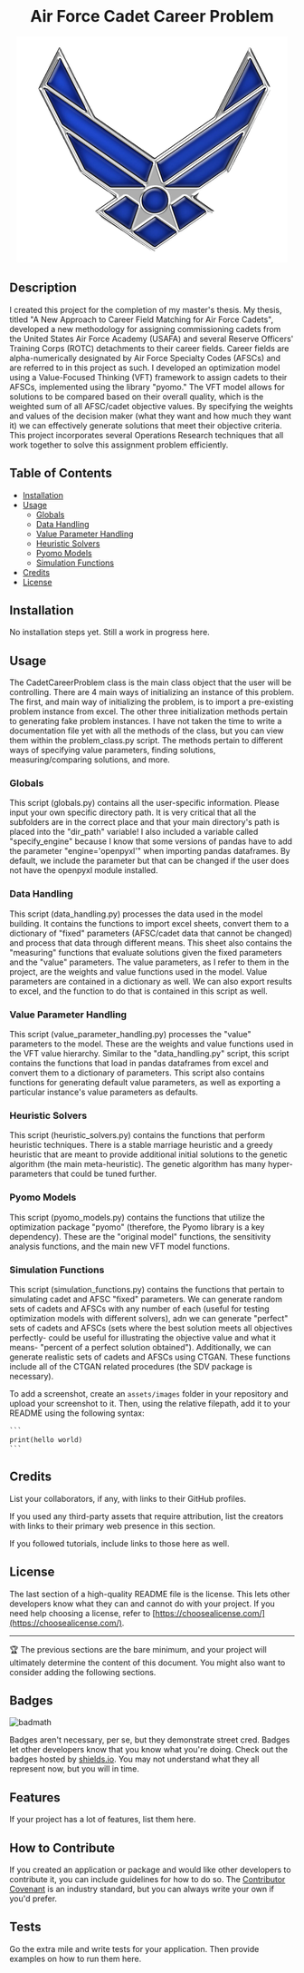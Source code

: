 <div align="center">
<br/>

# Air Force Cadet Career Problem

![alt text](assets/images/af_logo.png)

</div>

## Description

I created this project for the completion of my master's thesis. My thesis, titled "A New Approach to Career Field Matching for Air Force Cadets", developed a new methodology for assigning commissioning cadets from the United States Air Force Academy (USAFA) and several Reserve Officers' Training Corps (ROTC) detachments to their career fields. Career fields are alpha-numerically designated by Air Force Specialty Codes (AFSCs) and are referred to in this project as such. I developed an optimization model using a Value-Focused Thinking (VFT) framework to assign cadets to their AFSCs, implemented using the library "pyomo." The VFT model allows for solutions to be compared based on their overall quality, which is the weighted sum of all AFSC/cadet objective values. By specifying the weights and values of the decision maker (what they want and how much they want it) we can effectively generate solutions that meet their objective criteria. This project incorporates several Operations Research techniques that all work together to solve this assignment problem efficiently.

## Table of Contents 

- [Installation](#installation)
- [Usage](#usage)
    - [Globals](#globals)
    - [Data Handling](#data-handling)
    - [Value Parameter Handling](#value-parameter-handling)
    - [Heuristic Solvers](#heuristic-solvers)
    - [Pyomo Models](#pyomo-models)
    - [Simulation Functions](#simulation-functions)
- [Credits](#credits)
- [License](#license)

## Installation

No installation steps yet. Still a work in progress here.

## Usage 

The CadetCareerProblem class is the main class object that the user will be controlling. There are 4 main ways of initializing an instance of this problem. The first, and main way of initializing the problem, is to import a pre-existing problem instance from excel. The other three initialization methods pertain to generating fake problem instances. I have not taken the time to write a documentation file yet with all the methods of the class, but you can view them within the problem_class.py script. The methods pertain to different ways of specifying value parameters, finding solutions, measuring/comparing solutions, and more. 

### Globals
This script (globals.py) contains all the user-specific information. Please input your own specific directory path. It is very critical that all the subfolders are in the correct place and that your main directory's path is placed into the "dir_path" variable! I also included a variable called "specify_engine" because I know that some versions of pandas have to add the parameter "engine='openpyxl'" when importing pandas dataframes. By default, we include the parameter but that can be changed if the user does not have the openpyxl module installed.
    
### Data Handling
This script (data_handling.py) processes the data used in the model building. It contains the functions to import excel sheets, convert them to a dictionary of "fixed" parameters (AFSC/cadet data that cannot be changed) and process that data through different means. This sheet also contains the "measuring" functions that evaluate solutions given the fixed parameters and the "value" parameters. The value parameters, as I refer to them in the project, are the weights and value functions used in the model. Value parameters are contained in a dictionary as well. We can also export results to excel, and the function to do that is contained in this script as well. 
    
### Value Parameter Handling
This script (value_parameter_handling.py) processes the "value" parameters to the model. These are the weights and value functions used in the VFT value hierarchy. Similar to the "data_handling.py" script, this script contains the functions that load in pandas dataframes from excel and convert them to a dictionary of parameters. This script also contains functions for generating default value parameters, as well as exporting a particular instance's value parameters as defaults.
    
### Heuristic Solvers
This script (heuristic_solvers.py) contains the functions that perform heuristic techniques. There is a stable marriage heuristic and a greedy heuristic that are meant to provide additional initial solutions to the genetic algorithm (the main meta-heuristic). The genetic algorithm has many hyper-parameters that could be tuned further.
    
### Pyomo Models
This script (pyomo_models.py) contains the functions that utilize the optimization package "pyomo" (therefore, the Pyomo library is a key dependency). These are the "original model" functions, the sensitivity analysis functions, and the main new VFT model functions. 
    
### Simulation Functions
This script (simulation_functions.py) contains the functions that pertain to simulating cadet and AFSC "fixed" parameters. We can generate random sets of cadets and AFSCs with any number of each (useful for testing optimization models with different solvers), adn we can generate "perfect" sets of cadets and AFSCs (sets where the best solution meets all objectives perfectly- could be useful for illustrating the objective value and what it means- "percent of a perfect solution obtained"). Additionally, we can generate realistic sets of cadets and AFSCs using CTGAN. These functions include all of the CTGAN related procedures (the SDV package is necessary).
    
To add a screenshot, create an `assets/images` folder in your repository and upload your screenshot to it. Then, using the relative filepath, add it to your README using the following syntax:

    ```
    print(hello world)
    ```
## Credits

List your collaborators, if any, with links to their GitHub profiles.

If you used any third-party assets that require attribution, list the creators with links to their primary web presence in this section.

If you followed tutorials, include links to those here as well.

## License

The last section of a high-quality README file is the license. This lets other developers know what they can and cannot do with your project. If you need help choosing a license, refer to [https://choosealicense.com/](https://choosealicense.com/).

---

🏆 The previous sections are the bare minimum, and your project will ultimately determine the content of this document. You might also want to consider adding the following sections.

## Badges

![badmath](https://img.shields.io/github/languages/top/lernantino/badmath)

Badges aren't necessary, per se, but they demonstrate street cred. Badges let other developers know that you know what you're doing. Check out the badges hosted by [shields.io](https://shields.io/). You may not understand what they all represent now, but you will in time.

## Features

If your project has a lot of features, list them here.

## How to Contribute

If you created an application or package and would like other developers to contribute it, you can include guidelines for how to do so. The [Contributor Covenant](https://www.contributor-covenant.org/) is an industry standard, but you can always write your own if you'd prefer.

## Tests

Go the extra mile and write tests for your application. Then provide examples on how to run them here.
